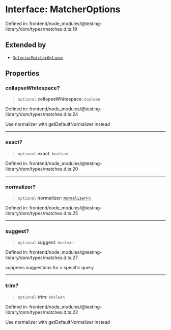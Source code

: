 # Interface: MatcherOptions

Defined in: frontend/node\_modules/@testing-library/dom/types/matches.d.ts:19

## Extended by

- [`SelectorMatcherOptions`](SelectorMatcherOptions.md)

## Properties

### collapseWhitespace?

> `optional` **collapseWhitespace**: `boolean`

Defined in: frontend/node\_modules/@testing-library/dom/types/matches.d.ts:24

Use normalizer with getDefaultNormalizer instead

***

### exact?

> `optional` **exact**: `boolean`

Defined in: frontend/node\_modules/@testing-library/dom/types/matches.d.ts:20

***

### normalizer?

> `optional` **normalizer**: [`NormalizerFn`](../type-aliases/NormalizerFn.md)

Defined in: frontend/node\_modules/@testing-library/dom/types/matches.d.ts:25

***

### suggest?

> `optional` **suggest**: `boolean`

Defined in: frontend/node\_modules/@testing-library/dom/types/matches.d.ts:27

suppress suggestions for a specific query

***

### trim?

> `optional` **trim**: `boolean`

Defined in: frontend/node\_modules/@testing-library/dom/types/matches.d.ts:22

Use normalizer with getDefaultNormalizer instead

